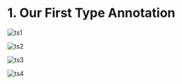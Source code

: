 # 1. Our First Type Annotation

![ts1](https://user-images.githubusercontent.com/50626798/236770144-e7c0cc5d-ad8f-4323-a9af-47b678e8af45.png)

![ts2](https://user-images.githubusercontent.com/50626798/236770152-e82383a5-25dc-4bc5-9727-3f5fbe12fdf4.png)

![ts3](https://user-images.githubusercontent.com/50626798/236770160-15b33c28-2fd8-4415-b056-565156d91ee3.png)

![ts4](https://user-images.githubusercontent.com/50626798/236770162-8922303d-994b-42e4-9c40-b3ed6f0224e2.png)

